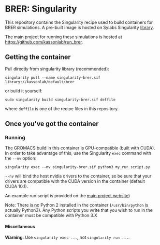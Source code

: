 # BRER: Singularity

This repository contains the Singularity recipe used to build containers for BRER simulations. 
A pre-built image is hosted on Sylabs Singularity [library](https://cloud.sylabs.io/library/kassonlab/default/brer). 

The main project for running these simulations is hosted at https://github.com/kassonlab/run_brer.

## Getting the container
Pull directly from singularity library (recommended):
```angular2html
singularity pull --name singularity-brer.sif library://kassonlab/default/brer
```
or build it yourself:
```angular2html
sudo singularity build singularity-brer.sif deffile
```
where `deffile` is one of the recipe files in this repository.

## Once you've got the container

### Running 
The GROMACS build in this container is GPU-compatible (built with CUDA). In order to take advantage of this, use 
the Singularity `exec` command with the `--nv` option:
```angular2html
singularity exec --nv singularity-brer.sif python3 my_run_script.py
```
`--nv` will bind the host nvidia drivers to the container, so be sure that your drivers are compatible with the CUDA version in the container (default CUDA 10.1).

An example run script is provided on the [main project website](https://github.com/kassonlab/run_brer))

Note: There is no Python 2 installed in the container (`/usr/bin/python` is actually Python3). Any Python scripts you write that you wish to run in the container 
must be compatible with Python 3.X
#### Miscellaneous
**Warning**: Use `singularity exec ...`, not `singularity run ...`.
